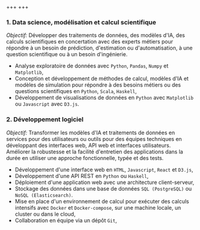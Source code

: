 +++
+++

### 1. Data science, modélisation et calcul scientifique

*Objectif:* Développer des traitements de données, des modèles d'IA, des calculs
scientifiques en concertation avec des experts métiers pour répondre à un besoin
de prédiction, d'estimation ou d'automatisation, à une question scientifique ou
à un besoin d'ingénierie.

- Analyse exploratoire de données avec `Python`, `Pandas`, `Numpy` et `Matplotlib`,
- Conception et développement de méthodes de calcul, modèles d'IA et modèles de
  simulation pour répondre à des besoins métiers ou des questions scientifiques
  en `Python`, `Scala`, `Haskell`,
- Développement de visualisations de données en `Python` avec `Matplotlib` ou
  `Javascript` avec `D3.js`.



### 2. Développement logiciel

*Objectif:* Transformer les modèles d'IA et traitements de données en services
pour des utilisateurs ou outils pour des équipes techniques en développant des
interfaces web, API web et interfaces utilisateurs. Améliorer la robustesse et
la facilité d'entretien des applications dans la durée en utiliser une approche
fonctionnelle, typée et des tests.

- Développement d'une interface web en `HTML`, `Javascript`, `React` et `D3.js`,
- Développement d'une API REST en `Python` ou `Haskell`,
- Déploiement d'une application web avec une architecture client-serveur,
- Stockage des données dans une base de données `SQL (PostgreSQL)` ou `NoSQL
  (Elasticsearch)`.
- Mise en place d'un environnement de calcul pour exécuter des calculs intensifs
  avec `Docker` et `Docker-compose`, sur une machine locale, un cluster ou dans
  le
  cloud,
- Collaboration en équipe via un dépôt `Git`,


